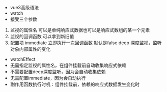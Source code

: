 - vue3高级语法
- watch
 - 接受三个参数
 1. 监视的属性名 可以是单纯响应式数据也可以是响应式数组的某一个元素
 2. 监视的回调函数 可以拿到新旧值
 3. 配置项 immediate 立即执行一次回调函数 默认是false
 deep 深度监视，监听对象内部属性的变化
- watchEffect
 - 无需指定监视的属性名，在组件挂载前自动收集响应式依赖
 - 不需要配置deep深度监听，因为会自动收集依赖
 - 无需配置immediate，因为会自动执行
 - 副作用函数执行时机：组件挂载前，依赖的响应式数据发生变化时